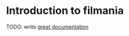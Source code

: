 # Introduction to filmania

TODO: write [great documentation](http://jacobian.org/writing/what-to-write/)
